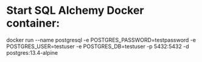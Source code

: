 # Start SQL Alchemy Docker container:
docker run --name postgresql -e POSTGRES_PASSWORD=testpassword -e POSTGRES_USER=testuser -e POSTGRES_DB=testuser -p 5432:5432 -d postgres:13.4-alpine

